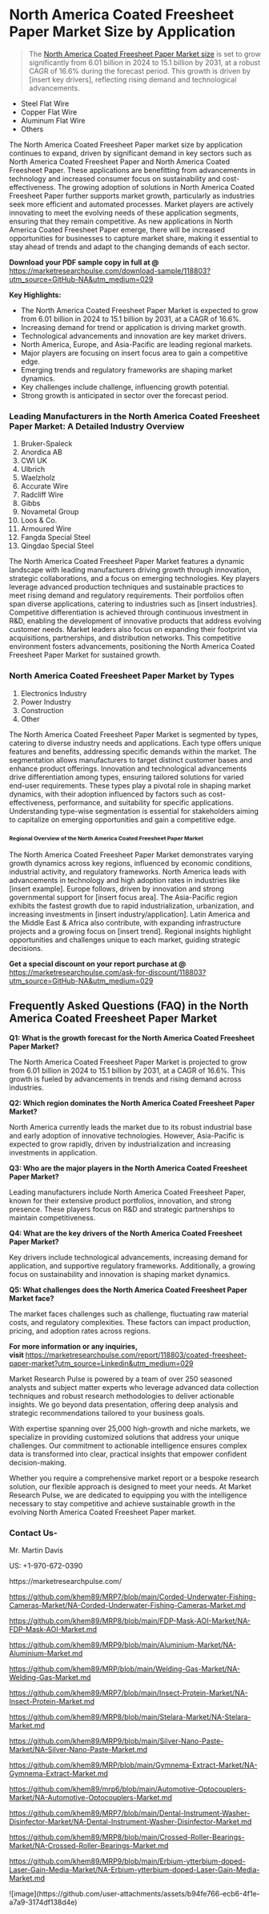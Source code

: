 <h1>North America Coated Freesheet Paper Market&nbsp;Size by Application</h1><blockquote><p>The <a href="https://marketresearchpulse.com/download-sample/118803?utm_source=GitHub-NA&amp;utm_medium=029">North America Coated Freesheet Paper Market size</a> is set to grow significantly from 6.01 billion in 2024 to 15.1 billion by 2031, at a robust CAGR of 16.6% during the forecast period. This growth is driven by [insert key drivers], reflecting rising demand and technological advancements.</p></blockquote><ul><li>Steel Flat Wire<li> Copper Flat Wire<li> Aluminum Flat Wire<li> Others</li></ul><p>The North America Coated Freesheet Paper market size by application continues to expand, driven by significant demand in key sectors such as North America Coated Freesheet Paper and North America Coated Freesheet Paper. These applications are benefitting from advancements in technology and increased consumer focus on sustainability and cost-effectiveness. The growing adoption of solutions in North America Coated Freesheet Paper further supports market growth, particularly as industries seek more efficient and automated processes. Market players are actively innovating to meet the evolving needs of these application segments, ensuring that they remain competitive. As new applications in North America Coated Freesheet Paper emerge, there will be increased opportunities for businesses to capture market share, making it essential to stay ahead of trends and adapt to the changing demands of each sector.</p><p><strong>Download your PDF sample copy in full at @ </strong><a href="https://marketresearchpulse.com/download-sample/118803?utm_source=GitHub-NA&amp;utm_medium=029">https://marketresearchpulse.com/download-sample/118803?utm_source=GitHub-NA&amp;utm_medium=029</a></p><p><strong>Key Highlights: </strong></p><ul><li>The North America Coated Freesheet Paper Market is expected to grow from 6.01 billion in 2024 to 15.1 billion by 2031, at a CAGR of 16.6%.</li><li>Increasing demand for trend or application is driving market growth.</li><li>Technological advancements and innovation are key market drivers.</li><li>North America, Europe, and Asia-Pacific are leading regional markets.</li><li>Major players are focusing on insert focus area to gain a competitive edge.</li><li>Emerging trends and regulatory frameworks are shaping market dynamics.</li><li>Key challenges include challenge, influencing growth potential.</li><li>Strong growth is anticipated in sector over the forecast period.</li></ul><h3>Leading Manufacturers in the North America Coated Freesheet Paper Market: A Detailed Industry Overview</h3><ol><li>Bruker-Spaleck</li><li>Anordica AB</li><li>CWI UK</li><li>Ulbrich</li><li>Waelzholz</li><li>Accurate Wire</li><li>Radcliff Wire</li><li>Gibbs</li><li>Novametal Group</li><li>Loos & Co.</li><li>Armoured Wire</li><li>Fangda Special Steel</li><li>Qingdao Special Steel</li></ol><div class="flex max-w-full flex-col flex-grow"><div class="min-h-8 text-message flex w-full flex-col items-end gap-2 whitespace-normal break-words [.text-message+&amp;]:mt-5" dir="auto" data-message-author-role="assistant" data-message-id="fd8432e4-4910-450d-b182-61b7bfb0a01f" data-message-model-slug="gpt-4o"><div class="flex w-full flex-col gap-1 empty:hidden first:pt-[3px]"><div class="markdown prose w-full break-words dark:prose-invert light"><p>The North America Coated Freesheet Paper Market features a dynamic landscape with leading manufacturers driving growth through innovation, strategic collaborations, and a focus on emerging technologies. Key players leverage advanced production techniques and sustainable practices to meet rising demand and regulatory requirements. Their portfolios often span diverse applications, catering to industries such as [insert industries]. Competitive differentiation is achieved through continuous investment in R&amp;D, enabling the development of innovative products that address evolving customer needs. Market leaders also focus on expanding their footprint via acquisitions, partnerships, and distribution networks. This competitive environment fosters advancements, positioning the North America Coated Freesheet Paper Market for sustained growth.</p></div></div></div></div><h3>North America Coated Freesheet Paper Market by Types</h3><ol><li>Electronics Industry<li> Power Industry<li> Construction<li> Other</li></ol><div class="flex max-w-full flex-col flex-grow"><div class="min-h-8 text-message flex w-full flex-col items-end gap-2 whitespace-normal break-words [.text-message+&amp;]:mt-5" dir="auto" data-message-author-role="assistant" data-message-id="084470be-0bb7-4664-bddf-5156b4f41249" data-message-model-slug="gpt-4o-mini"><div class="flex w-full flex-col gap-1 empty:hidden first:pt-[3px]"><div class="markdown prose w-full break-words dark:prose-invert light"><p>The North America Coated Freesheet Paper Market is segmented by types, catering to diverse industry needs and applications. Each type offers unique features and benefits, addressing specific demands within the market. The segmentation allows manufacturers to target distinct customer bases and enhance product offerings. Innovation and technological advancements drive differentiation among types, ensuring tailored solutions for varied end-user requirements. These types play a pivotal role in shaping market dynamics, with their adoption influenced by factors such as cost-effectiveness, performance, and suitability for specific applications. Understanding type-wise segmentation is essential for stakeholders aiming to capitalize on emerging opportunities and gain a competitive edge.</p></div></div></div></div><h3><span style="font-size: 11px;">Regional Overview of the North America Coated Freesheet Paper Market</span></h3><div class="flex max-w-full flex-col flex-grow"><div class="min-h-8 text-message flex w-full flex-col items-end gap-2 whitespace-normal break-words [.text-message+&amp;]:mt-5" dir="auto" data-message-author-role="assistant" data-message-id="e9038762-ce64-4e30-91c9-9bd413514231" data-message-model-slug="gpt-4o-mini"><div class="flex w-full flex-col gap-1 empty:hidden first:pt-[3px]"><div class="markdown prose w-full break-words dark:prose-invert light"><p>The North America Coated Freesheet Paper Market demonstrates varying growth dynamics across key regions, influenced by economic conditions, industrial activity, and regulatory frameworks. North America leads with advancements in technology and high adoption rates in industries like [insert example]. Europe follows, driven by innovation and strong governmental support for [insert focus area]. The Asia-Pacific region exhibits the fastest growth due to rapid industrialization, urbanization, and increasing investments in [insert industry/application]. Latin America and the Middle East &amp; Africa also contribute, with expanding infrastructure projects and a growing focus on [insert trend]. Regional insights highlight opportunities and challenges unique to each market, guiding strategic decisions.</p></div></div></div></div><p><strong>Get a special discount on your report purchase at @ </strong><a href="https://marketresearchpulse.com/ask-for-discount/118803?utm_source=GitHub-NA&amp;utm_medium=029">https://marketresearchpulse.com/ask-for-discount/118803?utm_source=GitHub-NA&amp;utm_medium=029</a></p><h2>Frequently Asked Questions (FAQ) in the North America Coated Freesheet Paper Market</h2><p><strong>Q1: What is the growth forecast for the North America Coated Freesheet Paper Market?</strong></p><p>The North America Coated Freesheet Paper Market is projected to grow from 6.01 billion in 2024 to 15.1 billion by 2031, at a CAGR of 16.6%. This growth is fueled by advancements in trends and rising demand across industries.</p><p><strong>Q2: Which region dominates the North America Coated Freesheet Paper Market?</strong></p><p>North America currently leads the market due to its robust industrial base and early adoption of innovative technologies. However, Asia-Pacific is expected to grow rapidly, driven by industrialization and increasing investments in application.</p><p><strong>Q3: Who are the major players in the North America Coated Freesheet Paper Market?</strong></p><p>Leading manufacturers include North America Coated Freesheet Paper, known for their extensive product portfolios, innovation, and strong presence. These players focus on R&amp;D and strategic partnerships to maintain competitiveness.</p><p><strong>Q4: What are the key drivers of the North America Coated Freesheet Paper Market?</strong></p><p>Key drivers include technological advancements, increasing demand for application, and supportive regulatory frameworks. Additionally, a growing focus on sustainability and innovation is shaping market dynamics.</p><p><strong>Q5: What challenges does the North America Coated Freesheet Paper Market face?</strong></p><p>The market faces challenges such as challenge, fluctuating raw material costs, and regulatory complexities. These factors can impact production, pricing, and adoption rates across regions.</p><p><strong>For more information or any inquiries, visit&nbsp;</strong><a href="https://marketresearchpulse.com/report/118803/coated-freesheet-paper-market?utm_source=Linkedin&utm_medium=029">https://marketresearchpulse.com/report/118803/coated-freesheet-paper-market?utm_source=Linkedin&utm_medium=029</a></p><p>Market Research Pulse is powered by a team of over 250 seasoned analysts and subject matter experts who leverage advanced data collection techniques and robust research methodologies to deliver actionable insights. We go beyond data presentation, offering deep analysis and strategic recommendations tailored to your business goals.</p><p>With expertise spanning over 25,000 high-growth and niche markets, we specialize in providing customized solutions that address your unique challenges. Our commitment to actionable intelligence ensures complex data is transformed into clear, practical insights that empower confident decision-making.</p><p>Whether you require a comprehensive market report or a bespoke research solution, our flexible approach is designed to meet your needs. At Market Research Pulse, we are dedicated to equipping you with the intelligence necessary to stay competitive and achieve sustainable growth in the evolving North America Coated Freesheet Paper market.</p><h3><strong>Contact Us-</strong></h3><p>Mr. Martin Davis</p><p>US: +1-970-672-0390</p><p>https://marketresearchpulse.com/</p><p><a href="https://github.com/khem89/MRP7/blob/main/Corded-Underwater-Fishing-Cameras-Market/NA-Corded-Underwater-Fishing-Cameras-Market.md">https://github.com/khem89/MRP7/blob/main/Corded-Underwater-Fishing-Cameras-Market/NA-Corded-Underwater-Fishing-Cameras-Market.md</a></p><p><a href="https://github.com/khem89/MRP8/blob/main/FDP-Mask-AOI-Market/NA-FDP-Mask-AOI-Market.md">https://github.com/khem89/MRP8/blob/main/FDP-Mask-AOI-Market/NA-FDP-Mask-AOI-Market.md</a></p><p><a href="https://github.com/khem89/MRP9/blob/main/Aluminium-Market/NA-Aluminium-Market.md">https://github.com/khem89/MRP9/blob/main/Aluminium-Market/NA-Aluminium-Market.md</a></p><p><a href="https://github.com/khem89/MRP/blob/main/Welding-Gas-Market/NA-Welding-Gas-Market.md">https://github.com/khem89/MRP/blob/main/Welding-Gas-Market/NA-Welding-Gas-Market.md</a></p><p><a href="https://github.com/khem89/MRP7/blob/main/Insect-Protein-Market/NA-Insect-Protein-Market.md">https://github.com/khem89/MRP7/blob/main/Insect-Protein-Market/NA-Insect-Protein-Market.md</a></p><p><a href="https://github.com/khem89/MRP8/blob/main/Stelara-Market/NA-Stelara-Market.md">https://github.com/khem89/MRP8/blob/main/Stelara-Market/NA-Stelara-Market.md</a></p><p><a href="https://github.com/khem89/MRP9/blob/main/Silver-Nano-Paste-Market/NA-Silver-Nano-Paste-Market.md">https://github.com/khem89/MRP9/blob/main/Silver-Nano-Paste-Market/NA-Silver-Nano-Paste-Market.md</a></p><p><a href="https://github.com/khem89/MRP/blob/main/Gymnema-Extract-Market/NA-Gymnema-Extract-Market.md">https://github.com/khem89/MRP/blob/main/Gymnema-Extract-Market/NA-Gymnema-Extract-Market.md</a></p><p><a href="https://github.com/khem89/mrp6/blob/main/Automotive-Optocouplers-Market/NA-Automotive-Optocouplers-Market.md">https://github.com/khem89/mrp6/blob/main/Automotive-Optocouplers-Market/NA-Automotive-Optocouplers-Market.md</a></p><p><a href="https://github.com/khem89/MRP7/blob/main/Dental-Instrument-Washer-Disinfector-Market/NA-Dental-Instrument-Washer-Disinfector-Market.md">https://github.com/khem89/MRP7/blob/main/Dental-Instrument-Washer-Disinfector-Market/NA-Dental-Instrument-Washer-Disinfector-Market.md</a></p><p><a href="https://github.com/khem89/MRP8/blob/main/Crossed-Roller-Bearings-Market/NA-Crossed-Roller-Bearings-Market.md">https://github.com/khem89/MRP8/blob/main/Crossed-Roller-Bearings-Market/NA-Crossed-Roller-Bearings-Market.md</a></p><p><a href="https://github.com/khem89/MRP9/blob/main/Erbium-ytterbium-doped-Laser-Gain-Media-Market/NA-Erbium-ytterbium-doped-Laser-Gain-Media-Market.md">https://github.com/khem89/MRP9/blob/main/Erbium-ytterbium-doped-Laser-Gain-Media-Market/NA-Erbium-ytterbium-doped-Laser-Gain-Media-Market.md</a></p>
![image](https://github.com/user-attachments/assets/b94fe766-ecb6-4f1e-a7a9-3174df138d4e)
